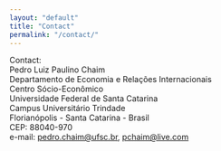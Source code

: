 ```yaml
---
layout: "default"
title: "Contact"
permalink: "/contact/"
---
```


Contact:  
Pedro Luiz Paulino Chaim  
Departamento de Economia e Relações Internacionais  
Centro Sócio-Econômico  
Universidade Federal de Santa Catarina  
Campus Universitário Trindade  
Florianópolis - Santa Catarina - Brasil  
CEP: 88040-970  
e-mail: <pedro.chaim@ufsc.br>, <pchaim@live.com>  
